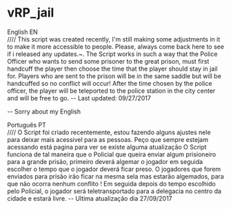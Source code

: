 # vRP_jail




English EN   
////  This script was created recently, I'm still making some adjustments in it to make it more accessible to people.
Please, always come back here to see if i released any updates.~.
The Script works in such a way that the Police Officer who wants to send some prisoner to the great prison, must first handcuff the player then choose the time that the player should stay in jail for.
Players who are sent to the prison will be in the same saddle but will be handcuffed so no conflict will occur!
After the time chosen by the police officer, the player will be teleported to the police station in the city center and will be free to go.
-- Last updated: 09/27/2017


-- Sorry about my English



Português PT  
////  O Script foi criado recentemente, estou fazendo alguns ajustes nele para deixar mais acessivel para as pessoas.
Peço que sempre estejam acessando está pagina para ver se existe alguma atualização
O Script funciona de tal maneira que o Policial que queira enviar algum prisioneiro para a grande prisão, primeiro deverá algemar o jogador em seguida escolher o tempo que o jogador deverá ficar preso.
O jogadores que forem enviados para prisão irão ficar na mesma sela mas estarão algemados, para que não ocorra nenhum conflito !
Em seguida depois do tempo escolhido pelo Policial, o jogador será teletransportado para a delegacia no centro da cidade e estará livre.
-- Ultima atualização dia 27/09/2017
